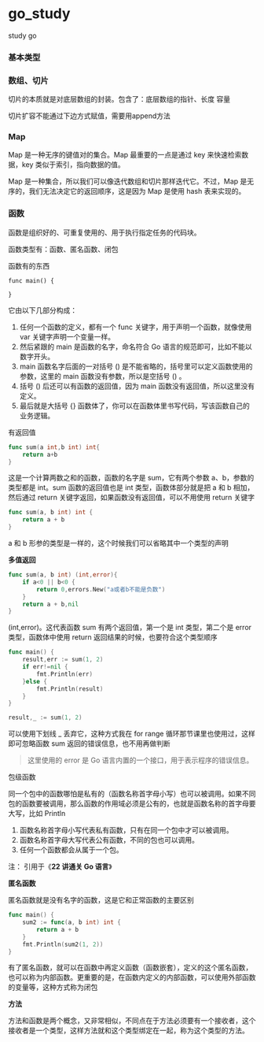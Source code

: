 # go_study
study go

### 基本类型


### 数组、切片

切片的本质就是对底层数组的封装。包含了：底层数组的指针、长度
容量

切片扩容不能通过下边方式赋值，需要用append方法


### Map

Map 是一种无序的键值对的集合。Map 最重要的一点是通过 key 来快速检索数据，key 类似于索引，指向数据的值。

Map 是一种集合，所以我们可以像迭代数组和切片那样迭代它。不过，Map 是无序的，我们无法决定它的返回顺序，这是因为 Map 是使用 hash 表来实现的。



### 函数

函数是组织好的、可重复使用的、用于执行指定任务的代码块。

函数类型有：函数、匿名函数、闭包

函数有的东西

```
func main() {

}

```

它由以下几部分构成：

1. 任何一个函数的定义，都有一个 func 关键字，用于声明一个函数，就像使用 var 关键字声明一个变量一样。
2. 然后紧跟的 main 是函数的名字，命名符合 Go 语言的规范即可，比如不能以数字开头。
3. main 函数名字后面的一对括号 () 是不能省略的，括号里可以定义函数使用的参数，这里的 main 函数没有参数，所以是空括号 () 。
4. 括号 () 后还可以有函数的返回值，因为 main 函数没有返回值，所以这里没有定义。
5. 最后就是大括号 {} 函数体了，你可以在函数体里书写代码，写该函数自己的业务逻辑。



有返回值

```go
func sum(a int,b int) int{
    return a+b
}
```

这是一个计算两数之和的函数，函数的名字是 sum，它有两个参数 a、b，参数的类型都是 int。sum 函数的返回值也是 int 类型，函数体部分就是把 a 和 b 相加，然后通过 return 关键字返回，如果函数没有返回值，可以不用使用 return 关键字



```go
func sum(a, b int) int {
    return a + b
}
```

a 和 b 形参的类型是一样的，这个时候我们可以省略其中一个类型的声明



**多值返回**



```go
func sum(a, b int) (int,error){
    if a<0 || b<0 {
        return 0,errors.New("a或者b不能是负数")
    }
    return a + b,nil
}
```

(int,error)。这代表函数 sum 有两个返回值，第一个是 int 类型，第二个是 error 类型，函数体中使用 return 返回结果的时候，也要符合这个类型顺序



```go
func main() {
    result,err := sum(1, 2)
    if err!=nil {
        fmt.Println(err)
    }else {
        fmt.Println(result)
    }
}
```

```go
result,_ := sum(1, 2)
```

可以使用下划线 _ 丢弃它，这种方式我在 for range 循环那节课里也使用过，这样即可忽略函数 sum 返回的错误信息，也不用再做判断

> 这里使用的 error 是 Go 语言内置的一个接口，用于表示程序的错误信息。





包级函数

同一个包中的函数哪怕是私有的（函数名称首字母小写）也可以被调用。如果不同包的函数要被调用，那么函数的作用域必须是公有的，也就是函数名称的首字母要大写，比如 Println



1. 函数名称首字母小写代表私有函数，只有在同一个包中才可以被调用。
2. 函数名称首字母大写代表公有函数，不同的包也可以调用。
3. 任何一个函数都会从属于一个包。



注： 引用于《**22 讲通关 Go 语言**》



**匿名函数**

匿名函数就是没有名字的函数，这是它和正常函数的主要区别

```go
func main() {
    sum2 := func(a, b int) int {
        return a + b
    }
    fmt.Println(sum2(1, 2))
}
```



有了匿名函数，就可以在函数中再定义函数（函数嵌套），定义的这个匿名函数，也可以称为内部函数。更重要的是，在函数内定义的内部函数，可以使用外部函数的变量等，这种方式称为闭包



**方法**

方法和函数是两个概念，又非常相似，不同点在于方法必须要有一个接收者，这个接收者是一个类型，这样方法就和这个类型绑定在一起，称为这个类型的方法。











